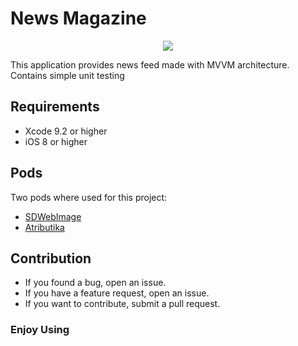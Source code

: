 # News Magazine

<p align="center">
<img src="https://image.ibb.co/hh12Hf/newspaper-1.png">
<br>
</p>

This application provides news feed made with MVVM architecture. <br>
Contains simple unit testing

## Requirements
* Xcode 9.2 or higher
* iOS 8 or higher
## Pods
Two pods where used for this project:
* [SDWebImage](https://github.com/SDWebImage/SDWebImage)
* [Atributika](https://github.com/psharanda/Atributika)
## Contribution
* If you found a bug, open an issue.
* If you have a feature request, open an issue.
* If you want to contribute, submit a pull request.

### Enjoy Using
